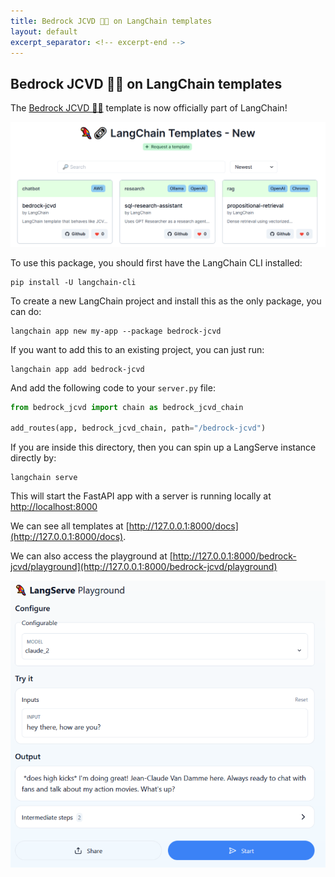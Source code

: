 ```yaml
---
title: Bedrock JCVD 🕺🥋 on LangChain templates
layout: default
excerpt_separator: <!-- excerpt-end -->
---
```


## Bedrock JCVD 🕺🥋 on LangChain templates

<!-- excerpt-start -->

The [Bedrock JCVD 🕺🥋](https://templates.langchain.com/new?integration_name=bedrock-jcvd) template is now officially part of LangChain!

<!-- excerpt-end -->

<img src="/assets/images/langchain_templates_new.png" width="700"/>

To use this package, you should first have the LangChain CLI installed:

```shell
pip install -U langchain-cli
```

To create a new LangChain project and install this as the only package, you can do:

```shell
langchain app new my-app --package bedrock-jcvd
```

If you want to add this to an existing project, you can just run:

```shell
langchain app add bedrock-jcvd
```

And add the following code to your `server.py` file:

```python
from bedrock_jcvd import chain as bedrock_jcvd_chain

add_routes(app, bedrock_jcvd_chain, path="/bedrock-jcvd")
```

If you are inside this directory, then you can spin up a LangServe instance directly by:

```shell
langchain serve
```

This will start the FastAPI app with a server is running locally at 
[http://localhost:8000](http://localhost:8000)

We can see all templates at [http://127.0.0.1:8000/docs](http://127.0.0.1:8000/docs).

We can also access the playground at [http://127.0.0.1:8000/bedrock-jcvd/playground](http://127.0.0.1:8000/bedrock-jcvd/playground)

<img src="/assets/images/bedrock_jcvd_langserve_playground.png" width="700"/>